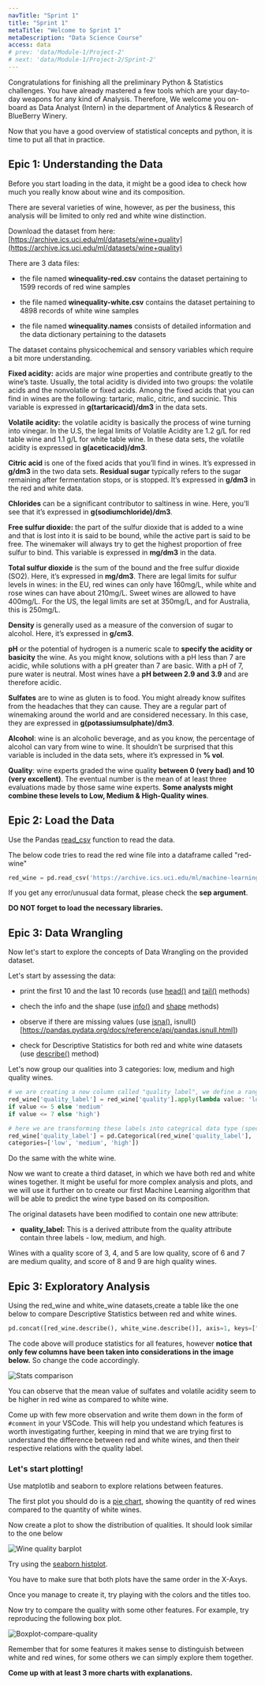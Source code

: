 ```yaml
---
navTitle: "Sprint 1"
title: "Sprint 1"
metaTitle: "Welcome to Sprint 1"
metaDescription: "Data Science Course"
access: data
# prev: 'data/Module-1/Project-2'
# next: 'data/Module-1/Project-2/Sprint-2'
---
```


Congratulations for finishing all the preliminary Python & Statistics challenges. You have already mastered a few tools which are your day-to-day weapons for any kind of Analysis. Therefore, We welcome you on-board as Data Analyst (Intern) in the department of Analytics & Research of BlueBerry Winery.

Now that you have a good overview of statistical concepts and python, it is time to put all that in practice.

## Epic 1: Understanding the Data

Before you start loading in the data, it might be a good idea to check how much you really know about wine and its composition.

There are several varieties of wine, however, as per the business, this analysis will be limited to only red and white wine distinction.

Download the dataset from here: [https://archive.ics.uci.edu/ml/datasets/wine+quality](https://archive.ics.uci.edu/ml/datasets/wine+quality)

There are 3 data files:

- the file named **winequality-red.csv** contains the dataset pertaining to 1599 records of red wine samples

- the file named **winequality-white.csv** contains the dataset pertaining to 4898 records of white wine samples

- the file named **winequality.names** consists of detailed information and the data dictionary pertaining to the datasets

The dataset contains physicochemical and sensory variables which require a bit more understanding.

**Fixed acidity:** acids are major wine properties and contribute greatly to the wine’s taste. Usually, the total acidity is divided into two groups: the volatile acids and the nonvolatile or fixed acids. Among the fixed acids that you can find in wines are the following: tartaric, malic, citric, and succinic. This variable is expressed in **g(tartaricacid)/dm3** in the data sets.

**Volatile acidity:** the volatile acidity is basically the process of wine turning into vinegar. In the U.S, the legal limits of Volatile Acidity are 1.2 g/L for red table wine and 1.1 g/L for white table wine. In these data sets, the volatile acidity is expressed in **g(aceticacid)/dm3**.

**Citric acid** is one of the fixed acids that you’ll find in wines. It’s expressed in **g/dm3** in the two data sets. **Residual sugar** typically refers to the sugar remaining after fermentation stops, or is stopped. It’s expressed in **g/dm3** in the red and white data.

**Chlorides** can be a significant contributor to saltiness in wine. Here, you’ll see that it’s expressed in **g(sodiumchloride)/dm3**.

**Free sulfur dioxide:** the part of the sulfur dioxide that is added to a wine and that is lost into it is said to be bound, while the active part is said to be free. The winemaker will always try to get the highest proportion of free sulfur to bind. This variable is expressed in **mg/dm3** in the data.

**Total sulfur dioxide** is the sum of the bound and the free sulfur dioxide (SO2). Here, it’s expressed in **mg/dm3**. There are legal limits for sulfur levels in wines: in the EU, red wines can only have 160mg/L, while white and rose wines can have about 210mg/L. Sweet wines are allowed to have 400mg/L. For the US, the legal limits are set at 350mg/L, and for Australia, this is 250mg/L.

**Density** is generally used as a measure of the conversion of sugar to alcohol. Here, it’s expressed in **g/cm3**.

**pH** or the potential of hydrogen is a numeric scale to **specify the acidity or basicity** the wine. As you might know, solutions with a pH less than 7 are acidic, while solutions with a pH greater than 7 are basic. With a pH of 7, pure water is neutral. Most wines have a **pH between 2.9 and 3.9** and are therefore acidic.

**Sulfates** are to wine as gluten is to food. You might already know sulfites from the headaches that they can cause. They are a regular part of winemaking around the world and are considered necessary. In this case, they are expressed in **g(potassiumsulphate)/dm3**.

**Alcohol**: wine is an alcoholic beverage, and as you know, the percentage of alcohol can vary from wine to wine. It shouldn’t be surprised that this variable is included in the data sets, where it’s expressed in **% vol**.

**Quality**: wine experts graded the wine quality **between 0 (very bad) and 10 (very excellent)**. The eventual number is the mean of at least three evaluations made by those same wine experts. **Some analysts might combine these levels to Low, Medium & High-Quality wines**.

## Epic 2: Load the Data

Use the Pandas [read_csv](https://pandas.pydata.org/pandas-docs/stable/reference/api/pandas.read_csv.html) function to read the data.

The below code tries to read the red wine file into a dataframe called "red-wine"

```python
red_wine = pd.read_csv('https://archive.ics.uci.edu/ml/machine-learning-databases/wine-quality/winequality-red.csv')
```

If you get any error/unusual data format, please check the **sep argument**.

**DO NOT forget to load the necessary libraries.**

## Epic 3: Data Wrangling

Now let's start to explore the concepts of Data Wrangling on the provided dataset.

Let's start by assessing the data:

- print the first 10 and the last 10 records (use [head()](https://pandas.pydata.org/pandas-docs/stable/reference/api/pandas.DataFrame.head.html) and [tail()](https://pandas.pydata.org/pandas-docs/stable/reference/api/pandas.DataFrame.tail.html?highlight=tail#pandas.DataFrame.tail) methods)

- chech the info and the shape (use [info()](https://pandas.pydata.org/pandas-docs/stable/reference/api/pandas.DataFrame.info.html) and [shape](https://pandas.pydata.org/pandas-docs/stable/reference/api/pandas.DataFrame.shape.html) methods)

- observe if there are missing values (use [isna()](https://pandas.pydata.org/docs/reference/api/pandas.DataFrame.isna.html), isnull()[https://pandas.pydata.org/docs/reference/api/pandas.isnull.html])

- check for Descriptive Statistics for both red and white wine datasets (use [describe()](https://pandas.pydata.org/pandas-docs/stable/reference/api/pandas.DataFrame.describe.html) method)

Let's now group our qualities into 3 categories: low, medium and high quality wines.

```python
# we are creating a new column called "quality_label", we define a range and associate that range with a label
red_wine['quality_label'] = red_wine['quality'].apply(lambda value: 'low'
if value <= 5 else 'medium'
if value <= 7 else 'high')

# here we are transforming these labels into categrical data type (specific to pandas) instead of simple string
red_wine['quality_label'] = pd.Categorical(red_wine['quality_label'],
categories=['low', 'medium', 'high'])
```

Do the same with the white wine.

Now we want to create a third dataset, in which we have both red and white wines together. It might be useful for more complex analysis and plots, and we will use it further on to create our first Machine Learning algorithm that will be able to predict the wine type based on its composition.

<!-- Let's start by labelling each dataset with its wine type. -->

<!-- ```python
red_wine['wine_type'] = 'red'
```

Do the same for white wines.

Then combine the two datasets into one: **wines**.

```python
wines = pd.concat([red_wine, white_wine])

# re-shuffle records just to randomize data points
wines = wines.sample(frac=1, random_state=42).reset_index(drop=True)
``` -->

The original datasets have been modified to contain one new attribute:
<!-- 
- **wine_type:** since originally there were two datasets for red and white wine and after combining them the dataset contains this extra column to identify wine type. One of the predictive models can be built to predict the type of wine by looking at the other 12 attributes. -->

- **quality_label:** This is a derived attribute from the quality attribute contain three labels - low, medium, and high.

Wines with a quality score of 3, 4, and 5 are low quality, score of 6 and 7 are medium quality, and score of 8 and 9 are high quality wines.
<!-- 
Now we have 3 dataset we can work with. Sometimes it will be easier to use the red and white divided, some other times instead it will be better to use the combined dataset. -->

## Epic 3: Exploratory Analysis

Using the red_wine and white_wine datasets,create a table like the one below to compare Descriptive Statistics between red and white wines.

```python
pd.concat([red_wine.describe(), white_wine.describe()], axis=1, keys=["Red Wines Stats", "White Wines Stats"])
```

The code above will produce statistics for all features, however **notice that only few columns have been taken into considerations in the image below.** So change the code accordingly.

![Stats comparison](staticAsset/data/Module-1/Project-2/stat_comp.jpg)

You can observe that the mean value of sulfates and volatile acidity seem to be higher in red wine as compared to white wine.

Come up with few more observation and write them down in the form of `#comment` in your VSCode. This will help you undestand which features is worth investigating further, keeping in mind that we are trying first to understand the difference between red and white wines, and then their respective relations with the quality label.

### Let's start plotting!

Use matplotlib and seaborn to explore relations between features.

The first plot you should do is a [pie chart](https://matplotlib.org/3.1.1/gallery/pie_and_polar_charts/pie_features.html#sphx-glr-gallery-pie-and-polar-charts-pie-features-py), showing the quantity of red wines compared to the quantity of white wines.

Now create a plot to show the distribution of qualities. It should look similar to the one below

![Wine quality barplot](staticAsset/data/Module-1/Project-2/wine-quality-barplot.png)

Try using the [seaborn histplot](https://seaborn.pydata.org/generated/seaborn.histplot.html).

You have to make sure that both plots have the same order in the X-Axys.
<!-- Matplotlib doesn't offer us the option of ordering the labels on the X-Axys when using the hist() method. Therefore we will use a bar() method (it will create a bar plot, instead of a histogram). -->

<!-- The easiest way is to create 2 new dataframes (one for the red and one for the white), where we group only the informations we need for the plot. Try to make them look like this one

![Wine quality dataframe](staticAsset/data/Module-1/Project-2/dataframe-wines-quality.jpg)

Here you can find the documentation for the barplot in matplotlib: [https://matplotlib.org/stable/api/\_as_gen/matplotlib.axes.Axes.bar.html?highlight=bar#examples-using-matplotlib-axes-axes-bar](https://matplotlib.org/stable/api/_as_gen/matplotlib.axes.Axes.bar.html?highlight=bar#examples-using-matplotlib-axes-axes-bar) -->

Once you manage to create it, try playing with the colors and the titles too.

Now try to compare the quality with some other features. For example, try reproducing the following box plot.

![Boxplot-compare-quality](staticAsset/data/Module-1/Project-2/boxplot-compare-quality.jpg)

Remember that for some features it makes sense to distinguish between white and red wines, for some others we can simply explore them together.

**Come up with at least 3 more charts with explanations.**
